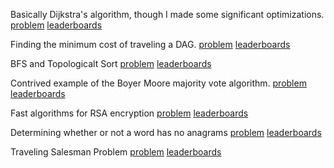 

Basically Dijkstra's algorithm, though I made some significant optimizations.
[problem](https://utah.kattis.com/problems/getshorty) [leaderboards](https://utah.kattis.com/problems/getshorty/statistics)

Finding the minimum cost of traveling a DAG.
[problem](https://utah.kattis.com/problems/utah.autosink) [leaderboards](https://utah.kattis.com/problems/utah.autosink/statistics)

BFS and Topologicalt Sort
[problem](https://utah.kattis.com/problems/utah.rumormill) [leaderboards](https://utah.kattis.com/problems/utah.rumormill/statistics)

Contrived example of the Boyer Moore majority vote algorithm.
[problem](https://utah.kattis.com/problems/utah.galaxyquest) [leaderboards](https://utah.kattis.com/problems/utah.galaxyquest/statistics)

Fast algorithms for RSA encryption
[problem](https://utah.kattis.com/problems/utah.numbertheory) [leaderboards](https://utah.kattis.com/problems/utah.numbertheory/statistics)

Determining whether or not a word has no anagrams
[problem](https://utah.kattis.com/problems/utah.anagram) [leaderboards](https://utah.kattis.com/problems/utah.anagram/statistics)

Traveling Salesman Problem
[problem](https://utah.kattis.com/problems/utah.tsp) [leaderboards](https://utah.kattis.com/problems/utah.tsp/statistics)

